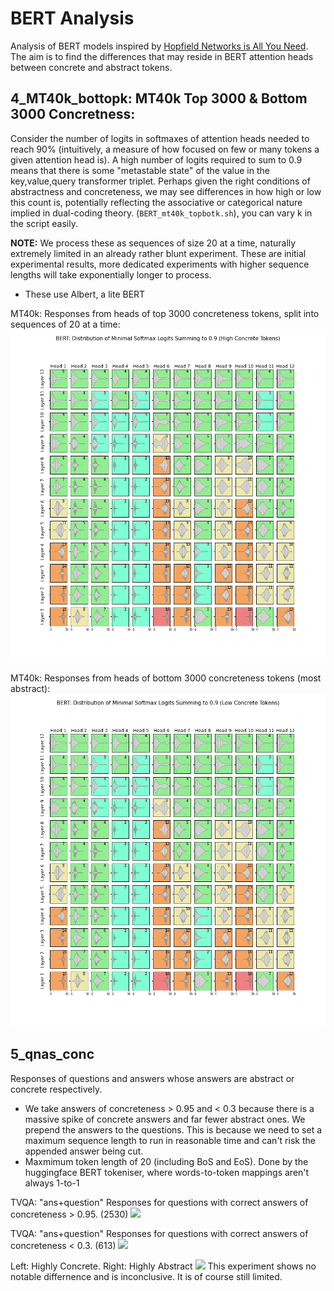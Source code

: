 # BERT Analysis
Analysis of BERT models inspired by [Hopfield Networks is All You Need](https://arxiv.org/pdf/2008.02217.pdf). The aim is to find the differences that may reside in BERT attention heads between concrete and abstract tokens.

## 4_MT40k_bottopk: MT40k Top 3000 & Bottom 3000 Concretness:
Consider the number of logits in softmaxes of attention heads needed to reach 90% (intuitively, a measure of how focused on few or many tokens a given attention head is). A high number of logits required to sum to 0.9 means that there is some "metastable state" of the value in the key,value,query transformer triplet. Perhaps given the right conditions of abstractness and concreteness, we may see differences in how high or low this count is, potentially reflecting the associative or categorical nature implied in dual-coding theory.
(`BERT_mt40k_topbotk.sh`), you can vary k in the script easily.

**NOTE:** We process these as sequences of size 20 at a time, naturally extremely limited in an already rather blunt experiment. These are initial experimental results, more dedicated experiments with higher sequence lengths will take exponentially longer to process.
* These use Albert, a lite BERT

MT40k: Responses from heads of top 3000 concreteness tokens, split into sequences of 20 at a time:
![](4_MT40k_bottopk/bert_responses_top3000_conc.png)

MT40k: Responses from heads of bottom 3000 concreteness tokens (most abstract):
![](4_MT40k_bottopk/bert_responses_bottom3000_conc.png)

## 5_qnas_conc
Responses of questions and answers whose answers are abstract or concrete respectively.
* We take answers of concreteness > 0.95 and < 0.3 because there is a massive spike of concrete answers and far fewer abstract ones. 
We prepend the answers to the questions. This is because we need to set a maximum sequence length to run in reasonable time and can't risk the appended answer being cut.
* Maxmimum token length of 20 (including BoS and EoS). Done by the huggingface BERT tokeniser, where words-to-token mappings aren't always 1-to-1

TVQA: "ans+question" Responses for questions with correct answers of concreteness > 0.95. (2530)
![](5_qnas_conc/tvqa_q+a_conc_gt_0pt95.png)

TVQA: "ans+question" Responses for questions with correct answers of concreteness < 0.3. (613)
![](5_qnas_conc/tvqa_q+a_conc_lt_0pt3.png)

Left: Highly Concrete. Right: Highly Abstract
![](5_qnas_conc/conjoined.png)
This experiment shows no notable differnence and is inconclusive. It is of course still limited.
